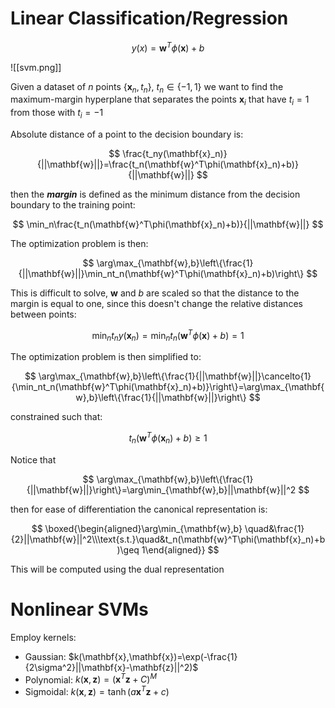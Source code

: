 # Linear Classification/Regression

$$
y(x)=\mathbf{w}^T\phi(\mathbf{x})+b
$$

![[svm.png]]

Given a dataset of $n$ points $\{\mathbf{x}_n,t_n\},\: t_n\in\{-1,1\}$ we want to find the maximum-margin hyperplane that separates the points $\mathbf{x}_i$ that have $t_i=1$ from those with $t_i=-1$

Absolute distance of a point to the decision boundary is:

$$
\frac{t_ny(\mathbf{x}_n)}{||\mathbf{w}||}=\frac{t_n(\mathbf{w}^T\phi(\mathbf{x}_n)+b)}{||\mathbf{w}||}
$$

then the ***margin*** is defined as the minimum distance from the decision boundary to the training point:

$$
\min_n\frac{t_n(\mathbf{w}^T\phi(\mathbf{x}_n)+b)}{||\mathbf{w}||}
$$

The optimization problem is then:

$$
\arg\max_{\mathbf{w},b}\left\{\frac{1}{||\mathbf{w}||}\min_nt_n(\mathbf{w}^T\phi(\mathbf{x}_n)+b)\right\}
$$

This is difficult to solve, $\mathbf{w}$ and $b$ are scaled so that the distance to the margin is equal to one, since this doesn't change the relative distances between points:

$$
\min_nt_ny(\mathbf{x}_n)=\min_nt_n(\mathbf{w}^T\phi(\mathbf{x})+b)=1
$$

The optimization problem is then simplified to:

$$
\arg\max_{\mathbf{w},b}\left\{\frac{1}{||\mathbf{w}||}\cancelto{1}{\min_nt_n(\mathbf{w}^T\phi(\mathbf{x}_n)+b)}\right\}=\arg\max_{\mathbf{w},b}\left\{\frac{1}{||\mathbf{w}||}\right\}
$$

constrained such that:

$$
t_n(\mathbf{w}^T\phi(\mathbf{x}_n)+b)\geq 1
$$

Notice that

$$
\arg\max_{\mathbf{w},b}\left\{\frac{1}{||\mathbf{w}||}\right\}=\arg\min_{\mathbf{w},b}||\mathbf{w}||^2
$$

then for ease of differentiation the canonical representation is:

$$
\boxed{\begin{aligned}\arg\min_{\mathbf{w},b} \quad&\frac{1}{2}||\mathbf{w}||^2\\\text{s.t.}\quad&t_n(\mathbf{w}^T\phi(\mathbf{x}_n)+b)\geq 1\end{aligned}}
$$

This will be computed using the dual representation

# Nonlinear SVMs

Employ kernels:

- Gaussian: $k(\mathbf{x},\mathbf{x})=\exp(-\frac{1}{2\sigma^2}||\mathbf{x}-\mathbf{z}||^2)$
- Polynomial: $k(\mathbf{x},\mathbf{z})=(\mathbf{x}^T\mathbf{z}+C)^M$
- Sigmoidal: $k(\mathbf{x},\mathbf{z})=\tanh(a\mathbf{x}^T\mathbf{z}+c)$